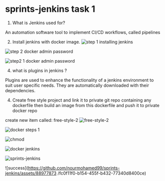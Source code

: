 # sprints-jenkins task 1 

01) What is Jenkins used for?

An automation software tool to implement CI/CD workflows, called pipelines 


2) Install jenkins with docker image.
![step 1 installing jenkins](https://github.com/nourmohamed99/sprints-jenkins/assets/88977873/b926621e-9d36-4432-8944-6ce7eda86cc5)

![step 2 docker admin password](https://github.com/nourmohamed99/sprints-jenkins/assets/88977873/e95aaef9-2bf2-40f7-96f7-805a5757d69e)

![step2 1 docker admin password](https://github.com/nourmohamed99/sprints-jenkins/assets/88977873/8235fb89-f46a-478b-91e5-c398bc92545a)


4) what is plugins in jenkins ?

Plugins are used to enhance the functionality of a jenkins environment to suit user specific needs. They are automatically downloaded with their dependencies.


4) Create free style project and link it to private git repo containing any dockerfile then build an image from this dockerfile and push it to private docker repo

create new item called: free-style-2
![free-style-2](https://github.com/nourmohamed99/sprints-jenkins/assets/88977873/74e5044f-4baa-448b-9e5f-9e6be5a682a6)

![docker steps 1](https://github.com/nourmohamed99/sprints-jenkins/assets/88977873/a2701ea3-2a56-4ddb-913f-3235760aedbc)

![chmod](https://github.com/nourmohamed99/sprints-jenkins/assets/88977873/47822736-95be-4f0a-b409-3c88e26fbb6f)

![docker jenkins](https://github.com/nourmohamed99/sprints-jenkins/assets/88977873/01e10427-6abd-45f8-ba08-f4ec00f4c2f8)

![sprints-jenkins](https://github.com/nourmohamed99/sprints-jenkins/assets/88977873/607c2d65-e831-4bb0-af1e-93fdec126259)

![success](https://github.com/nourmohamed99/sprints-jenkins/assets/88977873
/fc0f11f0-b154-455f-b432-77340d8400ce)



